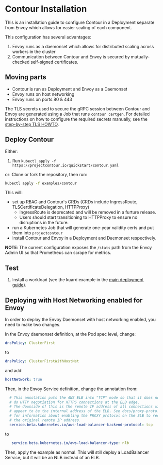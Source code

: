 # Contour Installation

This is an installation guide to configure Contour in a Deployment separate from Envoy which allows for easier scaling of each component.

This configuration has several advantages:

1. Envoy runs as a daemonset which allows for distributed scaling across workers in the cluster
2. Communication between Contour and Envoy is secured by mutually-checked self-signed certificates.

## Moving parts

- Contour is run as Deployment and Envoy as a Daemonset
- Envoy runs on host networking
- Envoy runs on ports 80 & 443

The TLS secrets used to secure the gRPC session between Contour and Envoy are generated using a Job that runs `contour certgen`.
For detailed instructions on how to configure the required secrets manually, see the [step-by-step TLS HOWTO](https://projectcontour.io/docs/master/grpc-tls-howto).

## Deploy Contour

Either:

1. Run `kubectl apply -f https://projectcontour.io/quickstart/contour.yaml`

or:
Clone or fork the repository, then run:

```bash
kubectl apply -f examples/contour
```

This will:

- set up RBAC and Contour's CRDs (CRDs include IngressRoute, TLSCertificateDelegation, HTTPProxy)
  * IngressRoute is deprecated and will be removed in a furture release.
  * Users should start transitioning to HTTPProxy to ensure no disruptions in the future.
- run a Kubernetes Job that will generate one-year validity certs and put them into `projectcontour`
- Install Contour and Envoy in a Deployment and Daemonset respectively.

**NOTE**: The current configuration exposes the `/stats` path from the Envoy Admin UI so that Prometheus can scrape for metrics.

## Test

1. Install a workload (see the kuard example in the [main deployment guide](https://projectcontour.io/docs/master/deploy-options/#test-with-httpproxy)).

## Deploying with Host Networking enabled for Envoy

In order to deploy the Envoy Daemonset with host networking enabled, you need to make two changes.

In the Envoy daemonset definition, at the Pod spec level, change:

```yaml
dnsPolicy: ClusterFirst
```

to

```yaml
dnsPolicy: ClusterFirstWithHostNet
```

and add

```yaml
hostNetwork: true
```

Then, in the Envoy Service definition, change the annotation from:

```yaml
  # This annotation puts the AWS ELB into "TCP" mode so that it does not
  # do HTTP negotiation for HTTPS connections at the ELB edge.
  # The downside of this is the remote IP address of all connections will
  # appear to be the internal address of the ELB. See docs/proxy-proto.md
  # for information about enabling the PROXY protocol on the ELB to recover
  # the original remote IP address.
  service.beta.kubernetes.io/aws-load-balancer-backend-protocol: tcp
```

to

```yaml
   service.beta.kubernetes.io/aws-load-balancer-type: nlb
```

Then, apply the example as normal. This will still deploy a LoadBalancer Service, but it will be an NLB instead of an ELB.
